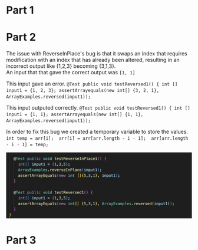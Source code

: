 # Part 1

# Part 2 
The issue with ReverseInPlace's bug is that it swaps an index that requires modification with an index that has already been altered, resulting in an incorrect output like {1,2,3} becoming {3,1,3}.   
An input that that gave the correct output was `[1, 1]`

This input gave an error.
`@Test
 public void testReversed1() {
  int [] input1 = {1, 2, 3};
  assertArrayequals(new int[] {3, 2, 1}, ArrayExamples.reversed(input1));`
  
This input outputed correctly.
`@Test
 public void testReversed1() {
  int [] input1 = {1, 1};
  assertArrayequals(new int[] {1, 1}, ArrayExamples.reversed(input1));`
 
In order to fix this bug we created a temporary variable to store the values.
`int temp = arr[i]; 
arr[i] = arr[arr.length - i - 1]; 
arr[arr.length - i - 1] = temp;`

![Image](CSE-15L-Part2-Code.png)


# Part 3
